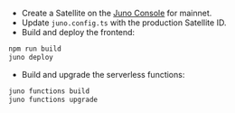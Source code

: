 - Create a Satellite on the [Juno Console](https://console.juno.build) for mainnet.
- Update `juno.config.ts` with the production Satellite ID.
- Build and deploy the frontend:

```bash
npm run build
juno deploy
```

- Build and upgrade the serverless functions:

```bash
juno functions build
juno functions upgrade
```
